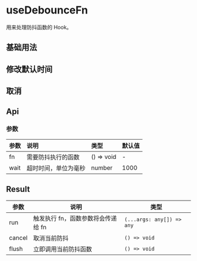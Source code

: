 # useDebounceFn

用来处理防抖函数的 Hook。

## 基础用法

<preview path="./demo/index.vue" title="基本使用" description='频繁调用 run，但只会在所有点击完成 500ms 后执行一次相关函数'></preview>

## 修改默认时间

<preview path="./demo/updateTime.vue" title="修改默认时间" description='修改默认时间为 3000ms 后只会在所有点击完成 3000ms 后执行一次相关函数'></preview>

## 取消

<preview path="./demo/cancel.vue" title="取消" description='取消当前防抖'></preview>

## Api

### 参数

| 参数 | 说明                 | 类型       | 默认值 |
| :--- | :------------------- | :--------- | :----- |
| fn   | 需要防抖执行的函数   | () => void | -      |
| wait | 超时时间，单位为毫秒 | number     | 1000   |

## Result

| 参数   | 说明                               | 类型                      |
| ------ | ---------------------------------- | ------------------------- |
| run    | 触发执行 fn，函数参数将会传递给 fn | `(...args: any[]) => any` |
| cancel | 取消当前防抖                       | `() => void`              |
| flush  | 立即调用当前防抖函数               | `() => void`              |

